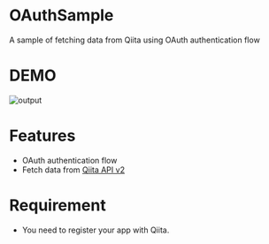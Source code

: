 # OAuthSample

A sample of fetching data from Qiita using OAuth authentication flow

# DEMO

![output](https://user-images.githubusercontent.com/67818255/132802171-856d7786-bef0-4919-a290-05ae5e784501.gif)
 
# Features

- OAuth authentication flow
- Fetch data from [Qiita API v2](https://qiita.com/api/v2/docs)

# Requirement
 
 - You need to register your app with Qiita.
